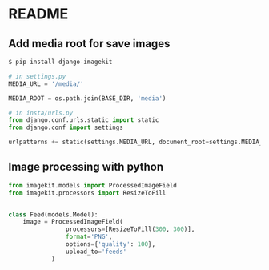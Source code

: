 # README

## Add media root for save images

```bash
$ pip install django-imagekit
```

```python
# in settings.py
MEDIA_URL = '/media/'

MEDIA_ROOT = os.path.join(BASE_DIR, 'media')

# in insta/urls.py
from django.conf.urls.static import static
from django.conf import settings

urlpatterns += static(settings.MEDIA_URL, document_root=settings.MEDIA_ROOT)
```

## Image processing with python

```python
from imagekit.models import ProcessedImageField
from imagekit.processors import ResizeToFill


class Feed(models.Model):
    image = ProcessedImageField(
                processors=[ResizeToFill(300, 300)],
                format='PNG',
                options={'quality': 100},
                upload_to='feeds'
            )
```

